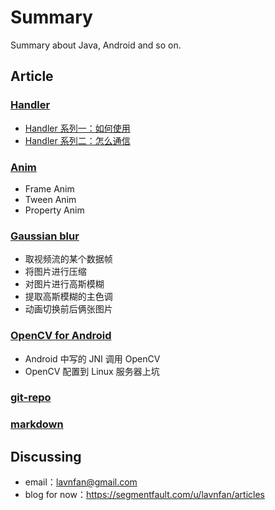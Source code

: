 # Summary
Summary about Java, Android and so on.

## Article
### [Handler](https://github.com/lavnFan/Summary/tree/master/Handler)
* [Handler 系列一：如何使用](https://github.com/lavnFan/Summary/blob/master/Handler/Handler_1.md)   
* [Handler 系列二：怎么通信](https://github.com/lavnFan/Summary/blob/master/Handler/Handler_2.md)

### [Anim](https://github.com/lavnFan/Summary/blob/master/Anim/Animator.md)
* Frame Anim
* Tween Anim
* Property Anim

### [Gaussian blur](https://github.com/lavnFan/Summary/blob/master/BlurGauss/BlurGlass.md)
* 取视频流的某个数据帧
* 将图片进行压缩
* 对图片进行高斯模糊
* 提取高斯模糊的主色调
* 动画切换前后俩张图片

### [OpenCV for Android](https://github.com/lavnFan/Summary/blob/master/OpenCV/OpenCV.md)
* Android 中写的 JNI 调用 OpenCV 
* OpenCV 配置到 Linux 服务器上坑

### [git-repo](https://github.com/lavnFan/Summary/blob/master/git-repo/git-repo.md)

### [markdown](https://github.com/lavnFan/Summary/blob/master/Markdown.md)

## Discussing
* email：lavnfan@gmail.com
* blog for now：https://segmentfault.com/u/lavnfan/articles